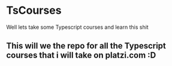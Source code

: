 # TsCourses
Well lets take some Typescript courses and learn this shit


## This will we the repo for all the Typescript courses that i will take on platzi.com :D